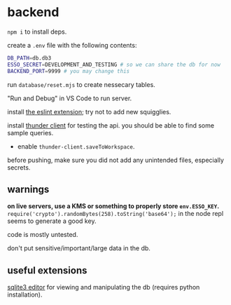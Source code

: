 # backend
`npm i` to install deps.

create a `.env` file with the following contents:
```bash
DB_PATH=db.db3
ESSO_SECRET=DEVELOPMENT_AND_TESTING # so we can share the db for now
BACKEND_PORT=9999 # you may change this
```

run `database/reset.mjs` to create nessecary tables.

"Run and Debug" in VS Code to run server.

install [the eslint extension](https://marketplace.visualstudio.com/items?itemName=dbaeumer.vscode-eslint); try not to add new squigglies.

install [thunder client](https://marketplace.visualstudio.com/items?itemName=rangav.vscode-thunder-client) for testing the api. you should be able to find some sample queries.
* enable `thunder-client.saveToWorkspace`.

before pushing, make sure you did not add any unintended files, especially secrets.

## warnings
**on live servers, use a KMS or something to properly store `env.ESSO_KEY`.** `require('crypto').randomBytes(258).toString('base64');` in the node repl seems to generate a good key.

code is mostly untested.

don't put sensitive/important/large data in the db.

## useful extensions
[sqlite3 editor](https://marketplace.visualstudio.com/items?itemName=yy0931.vscode-sqlite3-editor) for viewing and manipulating the db (requires python installation).
